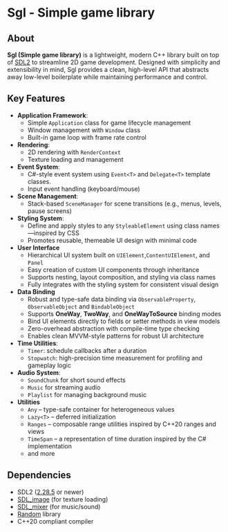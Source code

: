 # Sgl - Simple game library

## About
**Sgl (Simple game library)** is a lightweight, modern C++ library built on top of [SDL2](https://www.libsdl.org/) to streamline 2D game development. Designed with simplicity and extensibility in mind, Sgl provides a clean, high-level API that abstracts away low-level boilerplate while maintaining performance and control.

## Key Features
- **Application Framework**: 
  - Simple `Application` class for game lifecycle management
  - Window management with `Window` class
  - Built-in game loop with frame rate control
- **Rendering**: 
  - 2D rendering with `RenderContext`
  - Texture loading and management
- **Event System**: 
  - C#-style event system using `Event<T>` and `Delegate<T>` template classes.
  - Input event handling (keyboard/mouse)
- **Scene Management**: 
  - Stack-based `SceneManager` for scene transitions (e.g., menus, levels, pause screens)
- **Styling System**: 
  - Define and apply styles to any `StyleableElement` using class names—inspired by CSS
  - Promotes reusable, themeable UI design with minimal code
- **User Interface**
  - Hierarchical UI system built on `UIElement`,`ContentUIElement`, and `Panel`
  - Easy creation of custom UI components through inheritance
  - Supports nesting, layout composition, and styling via class names
  - Fully integrates with the styling system for consistent visual design
- **Data Binding**
  - Robust and type-safe data binding via `ObservableProperty`, `ObservableObject` and `BindableObject`
  - Supports **OneWay**, **TwoWay**, and **OneWayToSource** binding modes
  - Bind UI elements directly to fields or setter methods in view models
  - Zero-overhead abstraction with compile-time type checking
  - Enables clean MVVM-style patterns for robust UI architecture
- **Time Utilities**: 
  - `Timer`: schedule callbacks after a duration
  - `Stopwatch`: high-precision time measurement for profiling and gameplay logic
- **Audio System**: 
  - `SoundChunk` for short sound effects
  - `Music` for streaming audio
  - `Playlist` for managing background music
- **Utilities**
  - `Any` – type-safe container for heterogeneous values
  - `Lazy<T>` – deferred initialization
  - `Ranges` – composable range utilities inspired by C++20 ranges and views
  - `TimeSpan` – a representation of time duration inspired by the C# implementation
  - and more

## Dependencies
- SDL2 ([2.28.5](https://github.com/libsdl-org/SDL/releases/tag/release-2.28.5) or newer)
- [SDL_image](https://github.com/libsdl-org/SDL_image) (for texture loading)
- [SDL_mixer](https://github.com/libsdl-org/SDL_mixer) (for music/sound)
- [Random](https://github.com/Dyikot/Random) library
- C++20 compliant compiler
